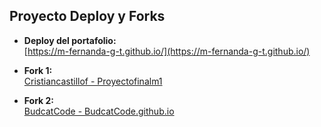 ## Proyecto Deploy y Forks

- **Deploy del portafolio:**  
  [https://m-fernanda-g-t.github.io/](https://m-fernanda-g-t.github.io/)

- **Fork 1:**  
  [Cristiancastillof - Proyectofinalm1](https://github.com/Cristiancastillof/proyectofinalm1)

- **Fork 2:**  
  [BudcatCode - BudcatCode.github.io](https://github.com/BudcatCode/BudcatCode.github.io)
